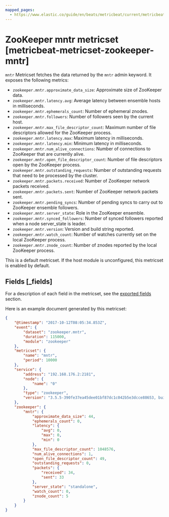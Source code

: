```yaml
---
mapped_pages:
  - https://www.elastic.co/guide/en/beats/metricbeat/current/metricbeat-metricset-zookeeper-mntr.html
---
```


<!-- This file is generated! See scripts/docs_collector.py -->

# ZooKeeper mntr metricset [metricbeat-metricset-zookeeper-mntr]

`mntr` Metricset fetches the data returned by the `mntr` admin keyword. It exposes the following metrics:

* `zookeeper.mntr.approximate_data_size`: Approximate size of ZooKeeper data.
* `zookeeper.mntr.latency.avg`: Average latency between ensemble hosts in milliseconds.
* `zookeeper.mntr.ephemerals_count`: Number of ephemeral znodes.
* `zookeeper.mntr.followers`: Number of followers seen by the current host.
* `zookeeper.mntr.max_file_descriptor_count`: Maximum number of file descriptors allowed for the ZooKeeper process.
* `zookeeper.mntr.latency.max`: Maximum latency in milliseconds.
* `zookeeper.mntr.latency.min`: Minimum latency in milliseconds.
* `zookeeper.mntr.num_alive_connections`: Number of connections to ZooKeeper that are currently alive.
* `zookeeper.mntr.open_file_descriptor_count`: Number of file descriptors open by the ZooKeeper process.
* `zookeeper.mntr.outstanding_requests`: Number of outstanding requests that need to be processed by the cluster.
* `zookeeper.mntr.packets.received`: Number of ZooKeeper network packets received.
* `zookeeper.mntr.packets.sent`: Number of ZooKeeper network packets sent.
* `zookeeper.mntr.pending_syncs`: Number of pending syncs to carry out to ZooKeeper ensemble followers.
* `zookeeper.mntr.server_state`: Role in the ZooKeeper ensemble.
* `zookeeper.mntr.synced_followers`: Number of synced followers reported when a node server_state is leader.
* `zookeeper.mntr.version`: Version and build string reported.
* `zookeeper.mntr.watch_count`: Number of watches currently set on the local ZooKeeper process.
* `zookeeper.mntr.znode_count`: Number of znodes reported by the local ZooKeeper process.

This is a default metricset. If the host module is unconfigured, this metricset is enabled by default.

## Fields [_fields]

For a description of each field in the metricset, see the [exported fields](/reference/metricbeat/exported-fields-zookeeper.md) section.

Here is an example document generated by this metricset:

```json
{
    "@timestamp": "2017-10-12T08:05:34.853Z",
    "event": {
        "dataset": "zookeeper.mntr",
        "duration": 115000,
        "module": "zookeeper"
    },
    "metricset": {
        "name": "mntr",
        "period": 10000
    },
    "service": {
        "address": "192.168.176.2:2181",
        "node": {
            "name": "0"
        },
        "type": "zookeeper",
        "version": "3.5.5-390fe37ea45dee01bf87dc1c042b5e3dcce88653, built on 05/03/2019 12:07 GMT"
    },
    "zookeeper": {
        "mntr": {
            "approximate_data_size": 44,
            "ephemerals_count": 0,
            "latency": {
                "avg": 0,
                "max": 0,
                "min": 0
            },
            "max_file_descriptor_count": 1048576,
            "num_alive_connections": 1,
            "open_file_descriptor_count": 49,
            "outstanding_requests": 0,
            "packets": {
                "received": 34,
                "sent": 33
            },
            "server_state": "standalone",
            "watch_count": 0,
            "znode_count": 5
        }
    }
}
```
